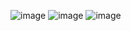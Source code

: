 ![image](https://user-images.githubusercontent.com/4079074/220263157-40441374-fda5-4b2f-b241-681b904cbedc.png)
![image](https://user-images.githubusercontent.com/4079074/220263162-71ada230-4753-43e5-be71-8639745aa091.png)
![image](https://user-images.githubusercontent.com/4079074/220263163-ac5281e9-dbd4-426d-b227-bc30b62f974b.png)

